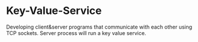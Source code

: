 # Key-Value-Service
Developing  client&amp;server programs that communicate with each other using TCP sockets. Server process will run a key value service. 
